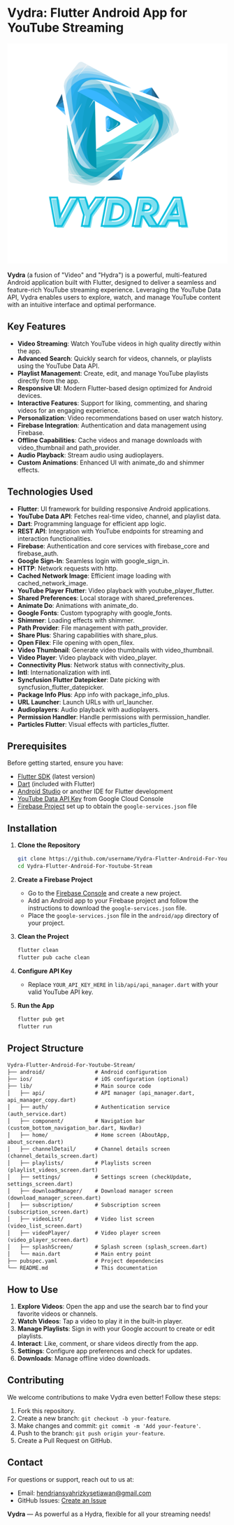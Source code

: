 # Vydra: Flutter Android App for YouTube Streaming

![Vydra Logo](./assets/vydra-logo.png)

**Vydra** (a fusion of "Video" and "Hydra") is a powerful, multi-featured Android application built with Flutter, designed to deliver a seamless and feature-rich YouTube streaming experience. Leveraging the YouTube Data API, Vydra enables users to explore, watch, and manage YouTube content with an intuitive interface and optimal performance.

## Key Features
- **Video Streaming**: Watch YouTube videos in high quality directly within the app.
- **Advanced Search**: Quickly search for videos, channels, or playlists using the YouTube Data API.
- **Playlist Management**: Create, edit, and manage YouTube playlists directly from the app.
- **Responsive UI**: Modern Flutter-based design optimized for Android devices.
- **Interactive Features**: Support for liking, commenting, and sharing videos for an engaging experience.
- **Personalization**: Video recommendations based on user watch history.
- **Firebase Integration**: Authentication and data management using Firebase.
- **Offline Capabilities**: Cache videos and manage downloads with video_thumbnail and path_provider.
- **Audio Playback**: Stream audio using audioplayers.
- **Custom Animations**: Enhanced UI with animate_do and shimmer effects.

## Technologies Used
- **Flutter**: UI framework for building responsive Android applications.
- **YouTube Data API**: Fetches real-time video, channel, and playlist data.
- **Dart**: Programming language for efficient app logic.
- **REST API**: Integration with YouTube endpoints for streaming and interaction functionalities.
- **Firebase**: Authentication and core services with firebase_core and firebase_auth.
- **Google Sign-In**: Seamless login with google_sign_in.
- **HTTP**: Network requests with http.
- **Cached Network Image**: Efficient image loading with cached_network_image.
- **YouTube Player Flutter**: Video playback with youtube_player_flutter.
- **Shared Preferences**: Local storage with shared_preferences.
- **Animate Do**: Animations with animate_do.
- **Google Fonts**: Custom typography with google_fonts.
- **Shimmer**: Loading effects with shimmer.
- **Path Provider**: File management with path_provider.
- **Share Plus**: Sharing capabilities with share_plus.
- **Open Filex**: File opening with open_filex.
- **Video Thumbnail**: Generate video thumbnails with video_thumbnail.
- **Video Player**: Video playback with video_player.
- **Connectivity Plus**: Network status with connectivity_plus.
- **Intl**: Internationalization with intl.
- **Syncfusion Flutter Datepicker**: Date picking with syncfusion_flutter_datepicker.
- **Package Info Plus**: App info with package_info_plus.
- **URL Launcher**: Launch URLs with url_launcher.
- **Audioplayers**: Audio playback with audioplayers.
- **Permission Handler**: Handle permissions with permission_handler.
- **Particles Flutter**: Visual effects with particles_flutter.

## Prerequisites
Before getting started, ensure you have:
- [Flutter SDK](https://flutter.dev/docs/get-started/install) (latest version)
- [Dart](https://dart.dev/get-dart) (included with Flutter)
- [Android Studio](https://developer.android.com/studio) or another IDE for Flutter development
- [YouTube Data API Key](https://developers.google.com/youtube/v3/getting-started) from Google Cloud Console
- [Firebase Project](https://firebase.google.com/) set up to obtain the `google-services.json` file

## Installation
1. **Clone the Repository**
   ```bash
   git clone https://github.com/username/Vydra-Flutter-Android-For-Youtube-Stream.git
   cd Vydra-Flutter-Android-For-Youtube-Stream
   ```

2. **Create a Firebase Project**
   - Go to the [Firebase Console](https://console.firebase.google.com/) and create a new project.
   - Add an Android app to your Firebase project and follow the instructions to download the `google-services.json` file.
   - Place the `google-services.json` file in the `android/app` directory of your project.

3. **Clean the Project**
   ```bash
   flutter clean
   flutter pub cache clean
   ```

4. **Configure API Key**
   - Replace `YOUR_API_KEY_HERE` in `lib/api/api_manager.dart` with your valid YouTube API key.

5. **Run the App**
   ```bash
   flutter pub get
   flutter run
   ```

## Project Structure
```
Vydra-Flutter-Android-For-Youtube-Stream/
├── android/                # Android configuration
├── ios/                    # iOS configuration (optional)
├── lib/                    # Main source code
│   ├── api/                # API manager (api_manager.dart, api_manager_copy.dart)
│   ├── auth/               # Authentication service (auth_service.dart)
│   ├── component/          # Navigation bar (custom_bottom_navigation_bar.dart, NavBar)
│   ├── home/               # Home screen (AboutApp, about_screen.dart)
│   ├── channelDetail/      # Channel details screen (channel_details_screen.dart)
│   ├── playlists/          # Playlists screen (playlist_videos_screen.dart)
│   ├── settings/           # Settings screen (checkUpdate, settings_screen.dart)
│   ├── downloadManager/    # Download manager screen (download_manager_screen.dart)
│   ├── subscription/       # Subscription screen (subscription_screen.dart)
│   ├── videoList/          # Video list screen (video_list_screen.dart)
│   ├── videoPlayer/        # Video player screen (video_player_screen.dart)
│   ├── splashScreen/       # Splash screen (splash_screen.dart)
│   └── main.dart           # Main entry point
├── pubspec.yaml            # Project dependencies
└── README.md               # This documentation
```

## How to Use
1. **Explore Videos**: Open the app and use the search bar to find your favorite videos or channels.
2. **Watch Videos**: Tap a video to play it in the built-in player.
3. **Manage Playlists**: Sign in with your Google account to create or edit playlists.
4. **Interact**: Like, comment, or share videos directly from the app.
5. **Settings**: Configure app preferences and check for updates.
6. **Downloads**: Manage offline video downloads.

## Contributing
We welcome contributions to make Vydra even better! Follow these steps:
1. Fork this repository.
2. Create a new branch: `git checkout -b your-feature`.
3. Make changes and commit: `git commit -m 'Add your-feature'`.
4. Push to the branch: `git push origin your-feature`.
5. Create a Pull Request on GitHub.

## Contact
For questions or support, reach out to us at:
- Email: hendriansyahrizkysetiawan@gmail.com
- GitHub Issues: [Create an Issue](https://github.com/kyy-95631488/Vydra-Flutter-Android-For-Youtube-Stream/issues)

**Vydra** — As powerful as a Hydra, flexible for all your streaming needs!